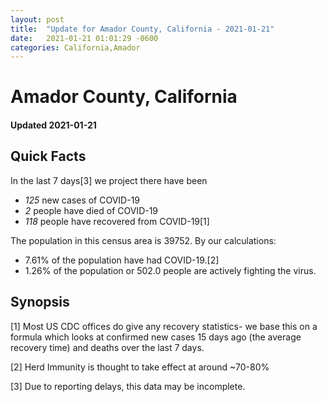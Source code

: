 ```yaml
---
layout: post
title:  "Update for Amador County, California - 2021-01-21"
date:   2021-01-21 01:01:29 -0600
categories: California,Amador
---
```


# Amador County, California
#### Updated 2021-01-21

## Quick Facts

In the last 7 days[3] we project there have been
- *125* new cases of COVID-19
- *2* people have died of COVID-19
- *118* people have recovered from COVID-19[1]

The population in this census area is 39752. By our calculations:
- 7.61% of the population have had COVID-19.[2]
- 1.26% of the population or 502.0 people are actively fighting the virus.

## Synopsis




[1] Most US CDC offices do give any recovery statistics- we base this on a formula which looks at confirmed new cases
15 days ago (the average recovery time) and deaths over the last 7 days.

[2] Herd Immunity is thought to take effect at around ~70-80%

[3] Due to reporting delays, this data may be incomplete.
 
    